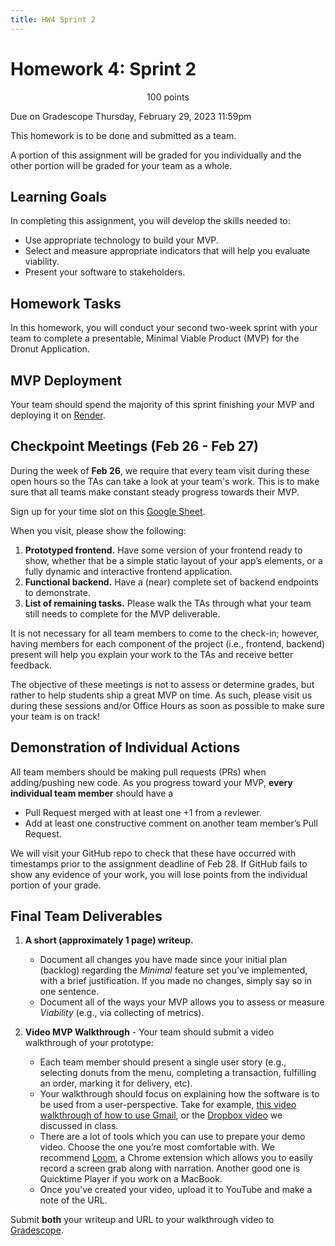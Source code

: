 ```yaml
---
title: HW4 Sprint 2
---
```



# Homework 4: Sprint 2


<p style="text-align: center;">
100 points<br/>

Due on Gradescope Thursday, February 29, 2023 11:59pm<br/>

This homework is to be done and submitted as a team.<br/>

A portion of this assignment will be graded for you individually and the other
portion will be graded for your team as a whole.<br/>
</p>

## Learning Goals

In completing this assignment, you will develop the skills needed to:

- Use appropriate technology to build your MVP.
- Select and measure appropriate indicators that will help you evaluate viability.
- Present your software to stakeholders.

## Homework Tasks

In this homework, you will conduct your second two-week sprint with your team to
complete a presentable, Minimal Viable Product (MVP) for the Dronut Application.

## MVP Deployment

Your team should spend the majority of this sprint finishing your MVP and
deploying it on [Render](https://docs.render.com/).

## Checkpoint Meetings (Feb 26 - Feb 27)

During the week of **Feb 26**, we require that every team visit during these
open hours so the TAs can take a look at your team's work. This is to make sure
that all teams make constant steady progress towards their MVP.

Sign up for your time slot on this [Google Sheet](https://docs.google.com/spreadsheets/d/1TjV-x8BfoNkzfEbpw2v21gYV7Noj5ei7RGlG9qJcfe0/edit?usp=sharing).

When you visit, please show the following:

1. **Prototyped frontend.** Have some version of your frontend ready to show,
   whether that be a simple static layout of your app’s elements, or a fully
   dynamic and interactive frontend application.
1. **Functional backend.** Have a (near) complete set of backend endpoints to
   demonstrate.
1. **List of remaining tasks.** Please walk the TAs through what your team still
   needs to complete for the MVP deliverable.

It is not necessary for all team members to come to the check-in; however,
having members for each component of the project (i.e., frontend, backend)
present will help you explain your work to the TAs and receive better feedback.

The objective of these meetings is not to assess or determine grades, but rather
to help students ship a great MVP on time. As such, please visit us during these
sessions and/or Office Hours as soon as possible to make sure your team is on
track!

## Demonstration of Individual Actions

All team members should be making pull requests (PRs) when adding/pushing new
code. As you progress toward your MVP, **every individual team member** should
have a

- Pull Request merged with at least one +1 from a reviewer.
- Add at least one constructive comment on another team member’s Pull Request.

We will visit your GitHub repo to check that these have occurred with timestamps
prior to the assignment deadline of Feb 28. If GitHub fails to show any evidence
of your work, you will lose points from the individual portion of your grade.

## Final Team Deliverables

1. **A short (approximately 1 page) writeup.**
    -  Document all changes you have made since your initial plan (backlog)
       regarding the *Minimal* feature set you’ve implemented, with a brief
       justification. If you made no changes, simply say so in one sentence.
    -  Document all of the ways your MVP allows you to assess or measure
       *Viability* (e.g., via collecting of metrics).

2. **Video MVP Walkthrough** - Your team should submit a video walkthrough of
   your prototype:
    - Each team member should present a single user story (e.g., selecting
      donuts from the menu, completing a transaction, fulfilling an order,
      marking it for delivery, etc).
    - Your walkthrough should focus on explaining how the software is to be used
      from a user-perspective. Take for example,
      [this video walkthrough of how to use Gmail](https://www.youtube.com/watch?v=9JiOOda0n3w),
      or the [Dropbox video](https://youtu.be/7QmCUDHpNzE) we discussed in class.
    - There are a lot of tools which you can use to prepare your demo video.
      Choose the one you’re most comfortable with. We recommend [Loom](https://www.loom.com/),
      a Chrome extension which allows you to easily record a screen grab along
      with narration. Another good one is Quicktime Player if you work on a MacBook.
    - Once you've created your video, upload it to YouTube and make a note of
      the URL.

Submit **both** your writeup and URL to your walkthrough video to [Gradescope](https://www.gradescope.com/courses/704199/assignments/4060816).
